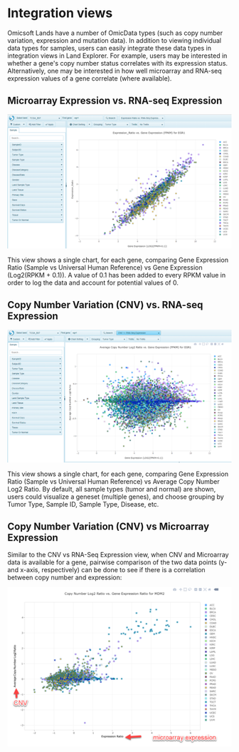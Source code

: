# Integration views

Omicsoft Lands have a number of OmicData types (such as copy number variation, expression and mutation data). In addition to viewing individual data types for samples, users can easily integrate these data types in integration views in Land Explorer. For example, users may be interested in whether a gene's copy number status correlates with its expression status. Alternatively, one may be interested in how well microarray and RNA-seq expression values of a gene correlate (where available).


## Microarray Expression vs. RNA-seq Expression

![LandPortal_login_png](../../images/ExpressionRationFPKM_Views.png)

This view shows a single chart, for each gene, comparing Gene Expression Ratio (Sample vs Universal Human Reference) vs Gene Expression (Log2(RPKM + 0.1)). A value of 0.1 has been added to every RPKM value in order to log the data and account for potential values of 0.

## Copy Number Variation (CNV) vs. RNA-seq Expression

![CNVvsFPKM_png](../../images/CNVvsFPKM.png)

This view shows a single chart, for each gene, comparing Gene Expression Ratio (Sample vs Universal Human Reference) vs Average Copy Number Log2 Ratio. By default, all sample types (tumor and normal) are shown, users could visualize a geneset (multiple genes), and choose grouping by Tumor Type, Sample ID, Sample Type, Disease, etc.

## Copy Number Variation (CNV) vs Microarray Expression

Similar to the CNV vs RNA-Seq Expression view, when CNV and Microarray data is available for a gene, pairwise comparison of the two data points (y- and x-axis, respectively) can be done to see if there is a correlation between copy number and expression:

![CNVvsMicroarray](../../images/cnv_microarray.png)
